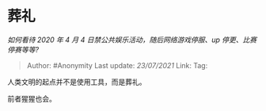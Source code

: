# 葬礼
*如何看待 2020 年 4 月 4 日禁公共娱乐活动，随后网络游戏停服、up 停更、比赛停赛等等?*

> Author: #Anonymity
> Last update: *23/07/2021*
> Link:
> Tag:

人类文明的起点并不是使用工具，而是葬礼。

前者猩猩也会。
